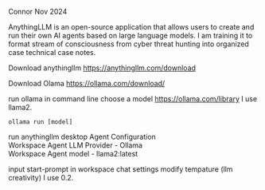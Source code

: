 Connor Nov 2024

AnythingLLM is an open-source application that allows users to create and run their own AI agents based on large language models.
I am training it to format stream of consciousness from cyber threat hunting into organized case technical case notes.

Download anythingllm
https://anythingllm.com/download

Download Olama
https://ollama.com/download/

run ollama in command line
choose a model https://ollama.com/library I use llama2.

```ollama run [model]```

run anythingllm desktop
Agent Configuration <br/>
  Workspace Agent LLM Provider - Ollama <br/>
    Workspace Agent model - llama2:latest <br/>

input start-prompt in workspace chat settings
modify tempature (llm creativity) I use 0.2.

